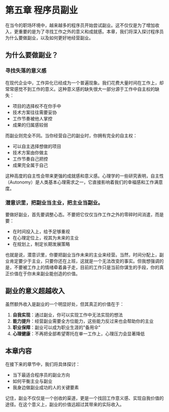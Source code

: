 # 第五章 程序员副业

在当今的职场环境中，越来越多的程序员开始尝试副业。这不仅仅是为了增加收入，更重要的是为了寻找工作之外的意义和成就感。本章，我们将深入探讨程序员为什么要做副业，以及如何更好地经营副业。

## 为什么要做副业？

### 寻找失落的意义感
在现代企业中，工作异化已经成为一个普遍现象。我们花费大量时间在工作上，却常常感觉不到工作的意义。这种意义感的缺失很大一部分源于工作中自主权的缺失：
- 项目的选择权不在你手中
- 技术方案往往需要妥协
- 工作节奏被他人掌控
- 成果的归属感较弱

而副业则完全不同。当你经营自己的副业时，你拥有完全的自主权：
- 可以自主选择想做的项目
- 技术方案由你做主
- 工作节奏自己把控
- 成果完全属于自己

这种高度的自主性会带来更强的成就感和意义感。心理学的一些研究表明，自主性（Autonomy）是人类基本心理需求之一，它直接影响着我们的幸福感和工作满意度。

### 潜意识里，把副业当主业，把主业当副业。
要做好副业，首先要调整心态。不要把它仅仅当作工作之外的零碎时间消遣，而是要：
- 在时间投入上，给予足够重视
- 在心理定位上，视其为未来的主业
- 在规划上，制定长期发展策略

也就是说，潜意识里，你要把副业当作未来的主业来经营。当然，时间分配上，副业肯定要少于主业，只要你还在上班，这就是一个无法改变的事实。但我想强调的是，不要被工作上的情绪牵着鼻子走，目前的工作只是当前你谋生的手段，你的真正价值在于你未来副业能创造的价值。

## 副业的意义超越收入

虽然额外收入是副业的一个明显好处，但其真正的价值在于：
1. **自我实现**：通过副业，你可以实现工作中无法实现的想法
2. **能力提升**：经营副业需要全方位能力，这些能力反过来也会帮助你的主业
3. **职业保障**：副业可以成为职业生涯的"备用伞"
4. **心理健康**：不再把全部希望寄托在单一工作上，心理压力会显著降低

## 本章内容

在接下来的章节中，我们将具体探讨：
- 当下最适合程序员的副业方向
- 如何平衡主业与副业
- 我身边做副业成功的人的关键要素

记住，副业不仅仅是一个创收的渠道，更是一个找回工作意义感、实现自我价值的途径。在这个意义上，副业的价值远超过其带来的实际收入。
